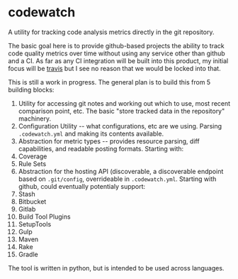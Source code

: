 codewatch
=========

A utility for tracking code analysis metrics directly in the git repository.

The basic goal here is to provide github-based projects the ability to track code quality metrics over time without using any service other than github and a CI. As far as any CI integration will be built into this product, my initial focus will be [travis](https://travis-ci.org/) but I see no reason that we would be locked into that.

This is still a work in progress. The general plan is to build this from 5 building blocks:

1. Utility for accessing git notes and working out which to use, most recent comparison point, etc. The basic "store tracked data in the repository" machinery.
2. Configuration Utility -- what configurations, etc are we using. Parsing ``.codewatch.yml`` and making its contents available.
3. Abstraction for metric types -- provides resource parsing, diff capabilities, and readable posting formats. Starting with:
  1. Coverage
  2. Rule Sets
4. Abstraction for the hosting API (discoverable, a discoverable endpoint based on ``.git/config``, overrideable in ``.codewatch.yml``. Starting with github, could eventually potentialy support:
  1. Stash
  2. Bitbucket
  3. Gitlab
5. Build Tool Plugins
  1. SetupTools
  2. Gulp
  3. Maven
  4. Rake
  5. Gradle


The tool is written in python, but is intended to be used across languages.
